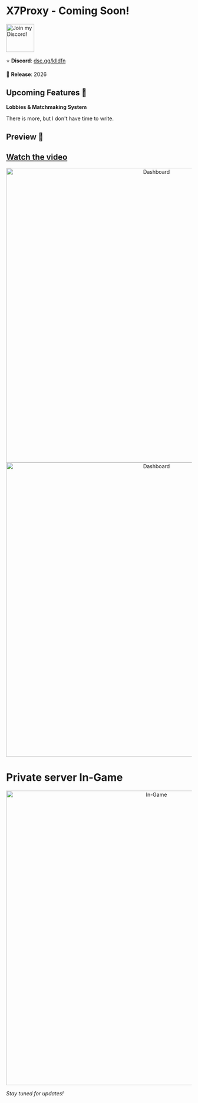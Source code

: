 # X7Proxy - Coming Soon!

<a target="_blank" href="https://discord.gg/2UEHfbV9nh" title="Join our Discord!">
<img draggable="false" src="https://discordapp.com/api/guilds/1372928554152755351/widget.png?style=banner2" height="76px" draggable="false" alt="Join my Discord!">
</a>

⭐ **Discord**: [dsc.gg/klldfn](https://dsc.gg/klldfn)

📅 **Release**: 2026

## Upcoming Features 🚀
**Lobbies & Matchmaking System**

There is more, but I don't have time to write.

## Preview 📸
 [Watch the video](https://www.youtube.com/watch?v=gITWvianSWw)
 -


<div align="center">
  <img src="https://raw.githubusercontent.com/klldtest/X7Proxy/refs/heads/main/images/app.png" alt="Dashboard" width="800"/>
  <img src="https://raw.githubusercontent.com/klldtest/X7Proxy/refs/heads/main/images/SplashScreen.png" alt="Dashboard" width="800"/>
</div>

# Private server In-Game
<div align="center">
  <img src="https://raw.githubusercontent.com/klldtest/X7Proxy/refs/heads/main/images/ingame.png" alt="In-Game" width="800"/>
</div>

*Stay tuned for updates!*
